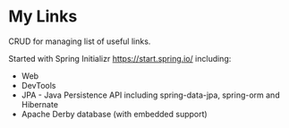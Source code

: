 # My Links  
CRUD for managing list of useful links.  
  
Started with Spring Initializr https://start.spring.io/
including:   
- Web  
- DevTools  
- JPA - Java Persistence API including spring-data-jpa, spring-orm and Hibernate  
- Apache Derby database (with embedded support)  